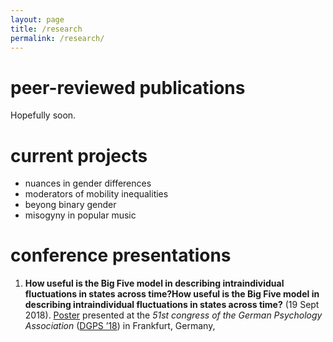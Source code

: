 ```yaml
---
layout: page
title: /research
permalink: /research/
---
```


# peer-reviewed publications

Hopefully soon.

# current projects

* nuances in gender differences
* moderators of mobility inequalities
* beyong binary gender
* misogyny in popular music

# conference presentations

1. **How useful is the Big Five model in describing intraindividual fluctuations in states across time?How useful is the Big Five model in describing intraindividual fluctuations in states across time?** (19 Sept 2018). [Poster](/Poster_Flip.pdf) presented at the *51st congress of the German Psychology Association* ([DGPS ’18]([https://www.cogsec2022.com/](https://www.dgps.de))) in Frankfurt, Germany, 
    
